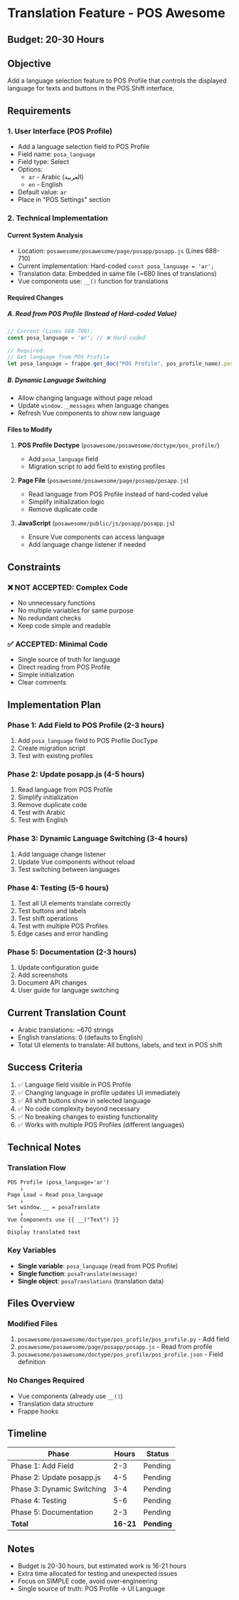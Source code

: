 # Translation Feature - POS Awesome

## Budget: 20-30 Hours

## Objective
Add a language selection feature to POS Profile that controls the displayed language for texts and buttons in the POS Shift interface.

## Requirements

### 1. User Interface (POS Profile)
- Add a language selection field to POS Profile
- Field name: `posa_language`
- Field type: Select
- Options:
  - `ar` - Arabic (العربية)
  - `en` - English
- Default value: `ar`
- Place in "POS Settings" section

### 2. Technical Implementation

#### Current System Analysis
- Location: `posawesome/posawesome/page/posapp/posapp.js` (Lines 688-710)
- Current implementation: Hard-coded `const posa_language = 'ar';`
- Translation data: Embedded in same file (~680 lines of translations)
- Vue components use: `__()` function for translations

#### Required Changes

##### A. Read from POS Profile (Instead of Hard-coded Value)
```javascript
// Current (Lines 688-709):
const posa_language = 'ar'; // ❌ Hard-coded

// Required:
// Get language from POS Profile
let posa_language = frappe.get_doc("POS Profile", pos_profile_name).posa_language || 'ar';
```

##### B. Dynamic Language Switching
- Allow changing language without page reload
- Update `window.__messages` when language changes
- Refresh Vue components to show new language

#### Files to Modify

1. **POS Profile Doctype** (`posawesome/posawesome/doctype/pos_profile/`)
   - Add `posa_language` field
   - Migration script to add field to existing profiles

2. **Page File** (`posawesome/posawesome/page/posapp/posapp.js`)
   - Read language from POS Profile instead of hard-coded value
   - Simplify initialization logic
   - Remove duplicate code

3. **JavaScript** (`posawesome/public/js/posapp/posapp.js`)
   - Ensure Vue components can access language
   - Add language change listener if needed

## Constraints

### ❌ NOT ACCEPTED: Complex Code
- No unnecessary functions
- No multiple variables for same purpose
- No redundant checks
- Keep code simple and readable

### ✅ ACCEPTED: Minimal Code
- Single source of truth for language
- Direct reading from POS Profile
- Simple initialization
- Clear comments

## Implementation Plan

### Phase 1: Add Field to POS Profile (2-3 hours)
1. Add `posa_language` field to POS Profile DocType
2. Create migration script
3. Test with existing profiles

### Phase 2: Update posapp.js (4-5 hours)
1. Read language from POS Profile
2. Simplify initialization
3. Remove duplicate code
4. Test with Arabic
5. Test with English

### Phase 3: Dynamic Language Switching (3-4 hours)
1. Add language change listener
2. Update Vue components without reload
3. Test switching between languages

### Phase 4: Testing (5-6 hours)
1. Test all UI elements translate correctly
2. Test buttons and labels
3. Test shift operations
4. Test with multiple POS Profiles
5. Edge cases and error handling

### Phase 5: Documentation (2-3 hours)
1. Update configuration guide
2. Add screenshots
3. Document API changes
4. User guide for language switching

## Current Translation Count
- Arabic translations: ~670 strings
- English translations: 0 (defaults to English)
- Total UI elements to translate: All buttons, labels, and text in POS shift

## Success Criteria
1. ✅ Language field visible in POS Profile
2. ✅ Changing language in profile updates UI immediately
3. ✅ All shift buttons show in selected language
4. ✅ No code complexity beyond necessary
5. ✅ No breaking changes to existing functionality
6. ✅ Works with multiple POS Profiles (different languages)

## Technical Notes

### Translation Flow
```
POS Profile (posa_language='ar')
    ↓
Page Load → Read posa_language
    ↓
Set window.__ = posaTranslate
    ↓
Vue Components use {{ __("Text") }}
    ↓
Display translated text
```

### Key Variables
- **Single variable**: `posa_language` (read from POS Profile)
- **Single function**: `posaTranslate(message)`
- **Single object**: `posaTranslations` (translation data)

## Files Overview

### Modified Files
1. `posawesome/posawesome/doctype/pos_profile/pos_profile.py` - Add field
2. `posawesome/posawesome/page/posapp/posapp.js` - Read from profile
3. `posawesome/posawesome/doctype/pos_profile/pos_profile.json` - Field definition

### No Changes Required
- Vue components (already use `__()`)
- Translation data structure
- Frappe hooks

## Timeline

| Phase | Hours | Status |
|-------|-------|--------|
| Phase 1: Add Field | 2-3 | Pending |
| Phase 2: Update posapp.js | 4-5 | Pending |
| Phase 3: Dynamic Switching | 3-4 | Pending |
| Phase 4: Testing | 5-6 | Pending |
| Phase 5: Documentation | 2-3 | Pending |
| **Total** | **16-21** | **Pending** |

## Notes
- Budget is 20-30 hours, but estimated work is 16-21 hours
- Extra time allocated for testing and unexpected issues
- Focus on SIMPLE code, avoid over-engineering
- Single source of truth: POS Profile → UI Language

